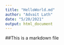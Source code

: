 ```yaml
---
title: "HelloWorld.md"
author: "Advait Lath"
date: "5/20/2021"
output: html_document
---
```

##This is a markdown file